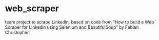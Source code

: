 # web_scraper
team project to scrape Linkedin. based on code from "How to build a Web Scraper for Linkedin using Selenium and BeautifulSoup" by Fabian Christopher.
